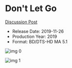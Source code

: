 # Don't Let Go

[Discussion Post](https://www.avsforum.com/threads/bass-eq-for-filtered-movies.2995212/post-58944990)

* Release Date: 2019-11-26
* Production Year: 2019
* Format: BD/DTS-HD MA 5.1

![img 0](https://i.imgur.com/xunbgls.jpg)

![img 1](https://i.imgur.com/mdutzp9.png)

